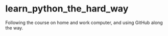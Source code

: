 # learn_python_the_hard_way
Following the course on home and work computer, and using GitHub along the way.
